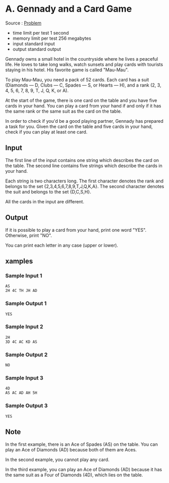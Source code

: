 # A. Gennady and a Card Game

Source : [Problem](https://codeforces.com/problemset/problem/1097/A)

- time limit per test 1 second
- memory limit per test 256 megabytes
- input standard input
- output standard output

Gennady owns a small hotel in the countryside where he lives a peaceful life. He loves to take long walks, watch sunsets and play cards with tourists staying in his hotel. His favorite game is called "Mau-Mau".

To play Mau-Mau, you need a pack of 52 cards. Each card has a suit (Diamonds — D, Clubs — C, Spades — S, or Hearts — H), and a rank (2, 3, 4, 5, 6, 7, 8, 9, T, J, Q, K, or A).

At the start of the game, there is one card on the table and you have five cards in your hand. You can play a card from your hand if and only if it has the same rank or the same suit as the card on the table.

In order to check if you'd be a good playing partner, Gennady has prepared a task for you. Given the card on the table and five cards in your hand, check if you can play at least one card.

## Input

The first line of the input contains one string which describes the card on the table. The second line contains five strings which describe the cards in your hand.

Each string is two characters long. The first character denotes the rank and belongs to the set {2,3,4,5,6,7,8,9,T,J,Q,K,A}. The second character denotes the suit and belongs to the set {D,C,S,H}.

All the cards in the input are different.

## Output

If it is possible to play a card from your hand, print one word "YES". Otherwise, print "NO".

You can print each letter in any case (upper or lower).

## xamples

### Sample Input 1

    AS
    2H 4C TH JH AD

### Sample Output 1

    YES

### Sample Input 2

    2H
    3D 4C AC KD AS

### Sample Output 2

    NO

### Sample Input 3

    4D
    AS AC AD AH 5H

### Sample Output 3

    YES

## Note

In the first example, there is an Ace of Spades (AS) on the table. You can play an Ace of Diamonds (AD) because both of them are Aces.

In the second example, you cannot play any card.

In the third example, you can play an Ace of Diamonds (AD) because it has the same suit as a Four of Diamonds (4D), which lies on the table.
